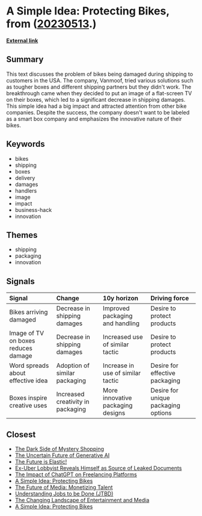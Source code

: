 # __A Simple Idea: Protecting Bikes__, from ([20230513](https://kghosh.substack.com/p/20230513).)

__[External link](https://www.vanmoof.com/blog/en/tv-bike-box)__



## Summary

This text discusses the problem of bikes being damaged during shipping to customers in the USA. The company, Vanmoof, tried various solutions such as tougher boxes and different shipping partners but they didn't work. The breakthrough came when they decided to put an image of a flat-screen TV on their boxes, which led to a significant decrease in shipping damages. This simple idea had a big impact and attracted attention from other bike companies. Despite the success, the company doesn't want to be labeled as a smart box company and emphasizes the innovative nature of their bikes.

## Keywords

* bikes
* shipping
* boxes
* delivery
* damages
* handlers
* image
* impact
* business-hack
* innovation

## Themes

* shipping
* packaging
* innovation

## Signals

| Signal                              | Change                            | 10y horizon                       | Driving force                       |
|:------------------------------------|:----------------------------------|:----------------------------------|:------------------------------------|
| Bikes arriving damaged              | Decrease in shipping damages      | Improved packaging and handling   | Desire to protect products          |
| Image of TV on boxes reduces damage | Decrease in shipping damages      | Increased use of similar tactic   | Desire to protect products          |
| Word spreads about effective idea   | Adoption of similar packaging     | Increase in use of similar tactic | Desire for effective packaging      |
| Boxes inspire creative uses         | Increased creativity in packaging | More innovative packaging designs | Desire for unique packaging options |

## Closest

* [The Dark Side of Mystery Shopping](fec8d34946df9092e1ade8823b1d5f6d)
* [The Uncertain Future of Generative AI](f35afe43c2e3b465b8ed4b00023cb0ac)
* [The Future is Elastic!](07f58082de6736a23fae6143ab961f07)
* [Ex-Uber Lobbyist Reveals Himself as Source of Leaked Documents](de008c7c88ce17b51251989a109d2fbb)
* [The Impact of ChatGPT on Freelancing Platforms](16ae389e81ec87fdaaf271c38e3cb1e9)
* [A Simple Idea: Protecting Bikes](9c652dfb9dcd53a8d38a79cc1981bb74)
* [The Future of Media: Monetizing Talent](be6ecdd999bc41789029c9d32a86c51b)
* [Understanding Jobs to be Done (JTBD)](110ac9459692757f523d5d37b79eaf3d)
* [The Changing Landscape of Entertainment and Media](c18691583943e0d2d1e217558293d06b)
* [A Simple Idea: Protecting Bikes](9c652dfb9dcd53a8d38a79cc1981bb74)
